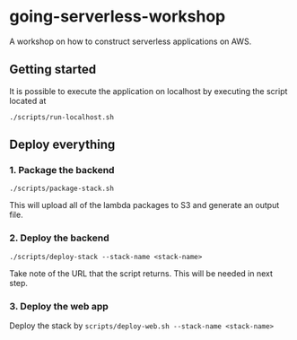 # going-serverless-workshop
A workshop on how to construct serverless applications on AWS. 


## Getting started

It is possible to execute the application on localhost by executing the script located at

```
./scripts/run-localhost.sh 
```


## Deploy everything

### 1. Package the backend

```
./scripts/package-stack.sh 
```

This will upload all of the lambda packages to S3 and generate an output file.


### 2. Deploy the backend

```
./scripts/deploy-stack --stack-name <stack-name>
```

Take note of the URL that the script returns. This will be needed in next step.


### 3. Deploy the web app

Deploy the stack by `scripts/deploy-web.sh --stack-name <stack-name>`
